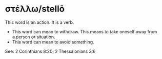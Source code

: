 # στέλλω/stellō
This word is an action. It is a verb.

* This word can mean to withdraw. This means to take oneself away from a person or situation.
* This word can mean to avoid something.

See:  2 Corinthians 8:20; 2 Thessalonians 3:6
